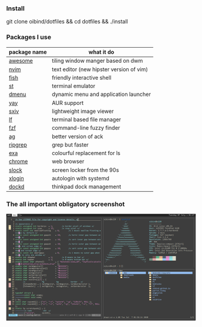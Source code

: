 ### Install

git clone oibind/dotfiles && cd dotfiles && ./install


### Packages I use

| package name | what it do |
| - | - |
[awesome](https://github.com/oibind/awesome-copycats) | tiling window manger based on dwm
[nvim](https://neovim.io) | text editor (new hipster version of vim)
[fish](https://fishshell.com/) | friendly interactive shell
[st](https://github.com/oibind/st) | terminal emulator
[dmenu](https://github.com/oibind/dmenu) | dynamic menu and application launcher
[yay](https://github.com/Jguer/yay) | AUR support
[sxiv](https://github.com/muennich/sxiv) | lightweight image viewer
[lf](https://github.com/gokcehan/lf) | terminal based file manager
[fzf](https://github.com/junegunn/fzf) | command-line fuzzy finder
[ag](https://github.com/ggreer/the_silver_searcher) | better version of ack
[ripgrep](https://github.com/BurntSushi/ripgrep) | grep but faster
[exa](https://github.com/ogham/exa) | colourful replacement for ls
[chrome](https://www.google.com/chrome/) | web browser
[slock](https://github.com/oibind/slock) | screen locker from the 90s
[xlogin](https://github.com/joukewitteveen/xlogin) | autologin with systemd
[dockd](https://github.com/libthinkpad/dockd) | thinkpad dock management

### The all important obligatory screenshot

![desktop rice](desktop.png)
